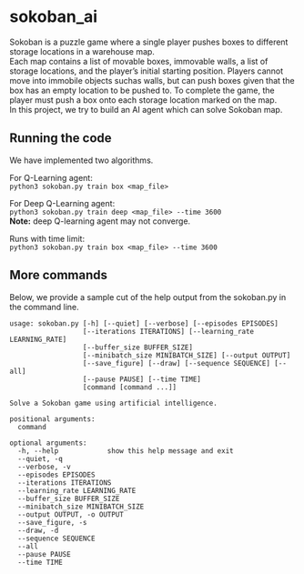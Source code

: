 # sokoban_ai
Sokoban is a puzzle game where a single player pushes boxes to different storage locations in a warehouse map.  
Each map contains a list of movable boxes, immovable walls, a list of storage locations, and the player’s initial starting position. Players cannot move into immobile objects suchas walls, but can push boxes given that the box has an empty location to be pushed to. To complete the game, the player must push a box onto each storage location marked on the map.  
In this project, we try to build an AI agent which can solve Sokoban map.

## Running the code
We have implemented two algorithms.

For Q-Learning agent:  
`python3 sokoban.py train box <map_file>`

For Deep Q-Learning agent:  
`python3 sokoban.py train deep <map_file> --time 3600`  
**Note:** deep Q-learning agent may not converge. 

Runs with time limit:  
`python3 sokoban.py train box <map_file> --time 3600`


## More commands
Below, we provide a sample cut of the help output from the sokoban.py in the command line.
```
usage: sokoban.py [-h] [--quiet] [--verbose] [--episodes EPISODES]
                  [--iterations ITERATIONS] [--learning_rate LEARNING_RATE]
                  [--buffer_size BUFFER_SIZE]
                  [--minibatch_size MINIBATCH_SIZE] [--output OUTPUT]
                  [--save_figure] [--draw] [--sequence SEQUENCE] [--all]
                  [--pause PAUSE] [--time TIME]
                  [command [command ...]]

Solve a Sokoban game using artificial intelligence.

positional arguments:
  command

optional arguments:
  -h, --help            show this help message and exit
  --quiet, -q
  --verbose, -v
  --episodes EPISODES
  --iterations ITERATIONS
  --learning_rate LEARNING_RATE
  --buffer_size BUFFER_SIZE
  --minibatch_size MINIBATCH_SIZE
  --output OUTPUT, -o OUTPUT
  --save_figure, -s
  --draw, -d
  --sequence SEQUENCE
  --all
  --pause PAUSE
  --time TIME
```
